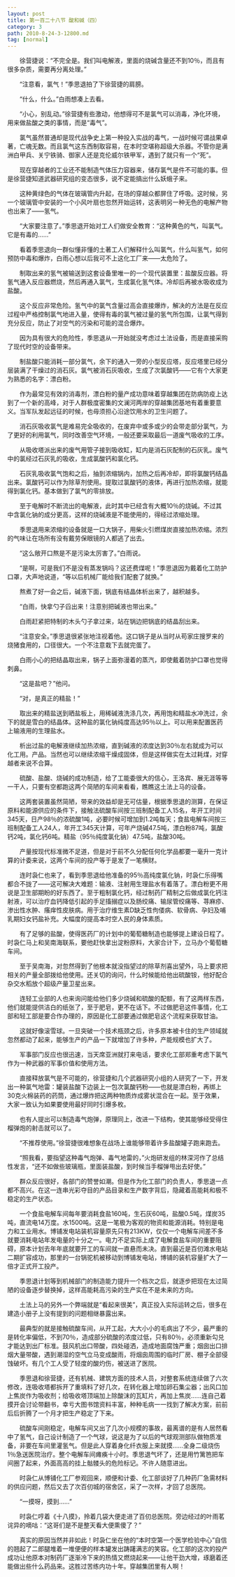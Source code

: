 ```yaml
---
layout: post
title: 第一百二十八节 酸和碱（四）
category: 3
path: 2010-8-24-3-12800.md
tag: [normal]
---
```


　　徐营捷说：“不完全是。我们叫电解液，里面的烧碱含量还不到10％，而且有很多杂质，需要再分离处理。”

　　“注意看，氯气！”季思退拍了下徐营捷的肩膀。

　　“什么，什么。”白雨想凑上去看。

　　“小心，别乱动。”徐营捷有些激动，他想得可不是氯气可以消毒，净化环境，用来做盐酸之类的事情，而是“毒气”。

　　氯气虽然普通却是现代战争史上第一种投入实战的毒气，一战时候可谓战果卓著，亡魂无数。而且氯气这东西制取容易，在本时空堪称超级大杀器。不管你是满洲白甲兵、关宁铁骑、御家人还是克伦威尔铁甲军，遇到了就只有一个“死”。

　　现在穿越者的工业还不能制造气体压力容器来，储存氯气是件不可能的事。但是徐营捷知道武器研究组的变态很多，说不定能搞出什么妖蛾子来。

　　这种黄绿色的气体在玻璃管内升起，在场的穿越众都屏住了呼吸。这时候，另一个玻璃管中安装的一个小风叶扇也忽然开始运转，这表明另一种无色的电解产物也出来了——氢气。

　　“大家要注意了。”季思退开始对工人们做安全教育：“这种黄色的气，叫氯气。它是有毒的……”

　　看着季思退向一群似懂非懂的土著工人们解释什么叫氯气，什么叫氢气，如何预防中毒和爆炸，白雨心想以后我可不上这化工厂来——太危险了。

　　制取出来的氢气被输送到这套设备里唯一的一个现代装置里：盐酸反应器。将氢气通入反应器燃烧，然后再通入氯气，生成氯化氢气体。冷却后再被水吸收成为盐酸。

　　这个反应非常危险。氢气中的氯气含量过高会直接爆炸，解决的方法是在反应过程中严格控制氯气地进入量，使得有毒的氯气被过量的氢气所包围，让氯气得到充分反应，防止了对空气的污染和可能的混合爆炸。

　　因为具有很大的危险性，季思退从一开始就没考虑过土法设备，而是直接采购了现代时空的设备带来。

　　制盐酸只能消耗一部分氯气，余下的通入一旁的小型反应塔，反应塔里已经分层装满了干燥过的消石灰。氯气被消石灰吸收，生成了次氯酸钙——它有个大家更为熟悉的名字：漂白粉。

　　作为最常见有效的消毒剂，漂白粉的量产成功意味着穿越集团在防病防疫上达到了一个新的高峰，对于人群极度密集的文澜河两岸的穿越集团基地有着重要意义。当军队发起远征的时候，也毋须担心沿途饮用水的卫生问题了。

　　消石灰吸收氯气是难易完全吸收的，在废弃中或多或少的会带走部分氯气，为了更好的利用氯气，同时改善空气环境，一般还要采取最后一道废气吸收的工序。

　　从吸收塔派出来的废气用管子接到吸收缸，缸内是消石灰配制的石灰乳。废气中的氯经过石灰乳的吸收，生成氯酸钙和氯化钙。

　　石灰乳吸收氯气饱和之后，抽到浓缩锅内，加热之后再冷却，即将氯酸钙结晶出来。氯酸钙可以作为除草剂使用。提取过氯酸钙的液体，再进行加热浓缩，就能得到氯化钙。基本做到了氯气的零排放。

　　至于电解时不断流出的电解液，此时其中已经含有大概10％的烧碱。不过其中含氯化钠的成分更高，这样的烧碱液是不能使用的，得经过浓缩处理。

　　季思退用来浓缩的设备就是一口大锅子，用柴火引燃煤炭直接加热浓缩。浓烈的气味让在场所有没有戴劳保眼镜的人都逃了出去。

　　“这么敞开口熬是不是污染太厉害了。”白雨说。

　　“是啊，可是我们不是没有蒸发锅吗？这还费煤呢！”季思退因为戴着化工防护口罩，大声地说道，“等以后机械厂能给我们配套了就换。”

　　熬煮了好一会之后，碱液下面，锅底有结晶体析出来了，越积越多。

　　“白雨，快拿勺子舀出来！注意别把碱液也带出来。”

　　白雨赶紧把特制的木头勺子拿过来，站在锅边把锅底的结晶刮出来。

　　“注意安全。”季思退很紧张地注视着他。这口锅子是从当时从苟家庄搜罗来的烧猪食用的，口径很大。一个不注意栽下去就完蛋了。

　　白雨小心的把结晶取出来，锅子上面弥漫着的蒸汽，即使戴着防护口罩也觉得刺鼻。

　　“这是盐吧？”他问。

　　“对，是真正的精盐！”

　　取出来的精盐送到晒盐板上，用稀碱液洗涤几次，再用饱和精盐水冲洗过，余下的就是雪白的结晶体。这种盐的氯化钠纯度高达95％以上。可以用来配置医药上输液用的生理盐水。

　　析出过盐的电解液继续加热浓缩，直到碱液的浓度达到30％左右就成为可以化工用。产品。当然也可以继续浓缩干燥成固体，但是这样做实在太过耗煤，对穿越者来说不合算。

　　硫酸、盐酸、烧碱的成功制造，给了工能委很大的信心，王洛宾、展无涯等等一干人，只要有空都跑这两个简陋的车间来看看，瞧瞧这土法上马的设备。

　　这两套装置虽然简陋，带来的效益却是无可估量，根据季思退的测算，在保证原料和能源供应的条件下，接触法硫酸车间按三班制配备工人15名，年开工时间345天，日产98％的浓硫酸1吨，必要时候可增加到1.2吨每天；食盐电解车间按三班制配备工人24人，年开工345天计算，可年产烧碱47.5吨，漂白粉87吨，氯酸钙2吨，氯化钙6吨。精盐（95％纯度氯化钠）47.5吨，盐酸30吨。

　　产量按现代标准微不足道，但是对于前不久分配任何化学品都要一毫升一克计算的计委来说，这两个车间的投产等于是发了一笔横财。

　　连时袅仁也来了，看到季思退给他准备的95％高纯度氯化钠，时袅仁乐得嘴都合不拢了——这可解决大难题：输液、注射用生理盐水有着落了。漂白粉更不用说是卫生部期盼的好东西了。至于粗制氯化钙，经过制药厂精制之后做成氯化钙注射液，可以治疗血钙降低引起的手足搐搦症以及肠绞痛、输尿管绞痛等、荨麻疹、渗出性水肿、瘙痒性皮肤病。用于治疗维生素D缺乏性佝偻病、软骨病、孕妇及哺乳期妇女钙盐补充。大幅度的提高本时空人民的身体素质。

　　有了足够的盐酸，使得医药厂的计划中的葡萄糖制造也能够提上建设日程了。时袅仁马上和吴南海联系，要他赶快拿出淀粉原料，大家合计下，立马办个葡萄糖车间。

　　至于吴南海，对忽然得到了他根本就没指望过的除草剂喜出望外，马上要求把相关的产量全部拨给他使用。还关切的询问，什么时候能给他出硫酸铵，他好配合杂交水稻放个超级产量卫星出来。

　　连轻工业部的人也来询问能给他们多少烧碱和硫酸的配额，有了这两样东西，他们就能提供洁白的纸张了，至于肥皂，更不在话下。不过做肥皂这件事情，化工部和轻工部是要合作办理的，原因是化工部要通过做肥皂这个流程来获取甘油。

　　这就好像滚雪球。一旦突破一个技术瓶颈之后，许多原本被卡住的生产领域就忽然都动了起来，能够生产的产品一下就增加了许多种，产能规模也扩大了。

　　军事部门反应也很迅速，当天席亚洲就打来电话，要求化工部郑重考虑下氯气作为一种武器的军事价值和使用方法。

　　直接释放氯气是不可能的，徐营捷和几个武器研究小组的人研究了一下，开发出一种氯气地雷：罐装盐酸下边装上一包次氯酸钙粉——也就是漂白粉，再绑上30克火棉装药的药筒，通过爆炸把这两种物质炸成雾状混合在一起。至于效果，大家一致认为如果要使用最好同时引爆多枚。

　　也有人提出可以制造毒气炮弹，原理同上，改进一下结构，使其能够经受得住榴弹炮的射击就可以了。

　　“不推荐使用。”徐营捷很难想象在战场上谁能够带着许多盐酸罐子跑来跑去。

　　“照我看，要指望这种毒气炮弹、毒气地雷的，”火炮研发组的林深河作了总结性发言，“还不如做些玻璃瓶，里面装盐酸，到时候当手榴弹甩出去好使。”

　　群众反应很好，各部门的赞誉如潮。但是作为化工部门的负责人，季思退一点都不高兴。在这一连串光彩夺目的产品目录和生产数字背后，隐藏着高能耗和极不稳定的生产状态。

　　一个食盐电解车间每年要消耗食盐160吨，生石灰60吨，盐酸0.5吨，煤炭35吨，直流电14万度。水1500吨。这是一笔极为客观的物资和能源消耗。特别是电力和工业用水。博铺发电站装机容量原先只有213KW，仅仅一个电解车间差不多就要消耗电站年发电量的十分之一。电力不足实际上成了电解食盐车间的重要阻碍，原本计划去年年底就要开工的车间就一直悬而未决。直到最近是百仞滩水电站二期扩容成功，那里的一台锅驼机被移动到博铺发电站，博铺的装机容量扩大了一倍才正式开工投产。

　　季思退计划等到机械部门的制造能力提升一个档次之后，就逐步把现在太过简陋的设备逐步替换掉，这样高能耗高污染的生产实在不是未来的方向。

　　土法上马的另外一个弊端就是“看起来很美”，真正投入实际运转之后，很多在建造小册子上没有提到的问题相继暴露出来。

　　最典型的就是接触硫酸车间，从开工起，大大小小的毛病出了不少，最严重的是转化率偏低，不到70％，造成部分硫酸的浓度过低，只有80％，必须重新勾兑才能达到出厂标准。鼓风机出口带酸，四处碰洒，造成地面腐蚀严重；烟囱出口排烟大量带酸，遇到潮湿的空气立马变成酸雨，将烟囱周围的临时厂房、棚子全部侵蚀破坏。有几个工人受了轻度的酸灼伤，被送进了医院。

　　季思退和徐营捷，还有机械、建筑方面的技术人员，对整套系统连续做了六次修改，连吸收塔都拆开了重填料了好几次，在转化器上增加卵石集尘器；出风口加上焦炭作为吸收剂；给吸收塔顶端加上除酸沫的瓦缸片，再加上焦炭……连自己着摸开会讨论带翻书，幸亏大图书馆资料丰富，种种毛病一一找到了解决方案，前前后后折腾了一个月才把生产稳定了下来。

　　硫酸车间刚稳定，电解车间又出了几次小规模的事故，最离谱的是有人居然看中了氢气，自己设计制造了一个气球，说这是为了以后的气球观测部队做物质准备，非要在车间里灌氢气。但是此人穿着身化纤衣服上来就摸……全身二级烧伤1％急送医院治疗。整个电解车间瘫痪十小时。季思退气坏了，还是用竹篱笆把车间圈了起来，外面高高的挂上骷髅头的危险标记。不许人随意进出。

　　时袅仁从博铺化工厂参观回来，顺便和计委、化工部谈好了几种药厂急需材料的供应问题，然后又去了次百仞城的宿舍区，采了一次样，才回了总医院。

　　“一摸呀，摸到……”

　　时袅仁哼着《十八摸》，拎着几袋大便走进了百仞总医院。旁边经过的叶雨茗诧异的嘀咕：“这哥们是不是整天看大便熏傻了？”

　　真实的原因当然并非如此！时袅仁坐在他的“本时空第一个医学检验中心”自信的翘起了二郎腿堆着一堆便便的样本罐发出踌躇满志的笑容。化工部的这次的投产成功让他原本对制药厂逐渐冷下来的热情又燃烧起来——让他干劲大增，琢磨着还能做出些什么药品来。这胜过苦练内功十年。穿越集团里有人啊！
